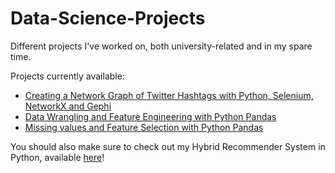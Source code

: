 # Data-Science-Projects
Different projects I've worked on, both university-related and in my spare time. 

Projects currently available:
  - [Creating a Network Graph of Twitter Hashtags with Python, Selenium, NetworkX and Gephi](https://github.com/SebastianRokholt/Data-Science-Projects/blob/master/Projects/Creating%20a%20Network%20Graph%20of%20Twitter%20Hashtags%20with%20Python%2C%20NetworkX%20and%20Gephi.ipynb)
  - [Data Wrangling and Feature Engineering with Python Pandas](https://github.com/SebastianRokholt/Data-Science-Projects/blob/master/Projects/Data_Wrangling.ipynb)
  - [Missing values and Feature Selection with Python Pandas](https://github.com/SebastianRokholt/Data-Science-Projects/blob/master/Projects/Missing_Data_and_Feature_Extraction.ipynb)

You should also make sure to check out my Hybrid Recommender System in Python, available [here](https://github.com/SebastianRokholt/Hybrid-Recommender-System)!
